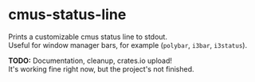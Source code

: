 # cmus-status-line
Prints a customizable cmus status line to stdout.  
Useful for window manager bars, for example (`polybar`, `i3bar`, `i3status`).

__TODO:__ Documentation, cleanup, crates.io upload!  
It's working fine right now, but the project's not finished.
